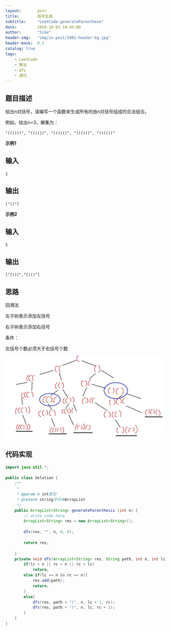 ```yaml
---
layout:       post
title:        括号生成
subtitle:     "LeetCode-generateParenthese"
date:         2020-10-02 19:45:00
author:       "Sike"
header-img:   "img/in-post/1001-header-bg.jpg"
header-mask:  0.3
catalog: true
tags:
    - LeetCode
    - 算法
    - dfs
    - 递归
---
```


## **题目描述**

给出n对括号，请编写一个函数来生成所有的由n对括号组成的合法组合。

例如，给出n=3，解集为：


`"((()))", "(()())", "(())()", "()()()", "()(())"`


**示例1**

## 输入

`1`

## 输出
`["()"]`

**示例2**

## 输入

`2`

## 输出
`["(())","()()"]`

## 思路

回溯法

左子树表示添加左括号

右子树表示添加右括号

条件：

左括号个数必须大于右括号个数

![parentheses](/img/parentheses.png)

## 代码实现

```java
import java.util.*;

public class Solution {
    /**
     *
     * @param n int整型
     * @return string字符串ArrayList
     */
    public ArrayList<String> generateParenthesis (int n) {
        // write code here
        ArrayList<String> res = new ArrayList<String>();

        dfs(res, "", n, 0, 0);

        return res;

    }
    private void dfs(ArrayList<String> res, String path, int n, int lc, int rc){
        if(lc > n || rc > n || rc > lc)
            return;
        else if(lc == n && rc == n){
            res.add(path);
            return;
        }
        else{
            dfs(res, path + "(", n, lc + 1, rc);
            dfs(res, path + ")", n, lc, rc + 1);
        }
    }
}
```
